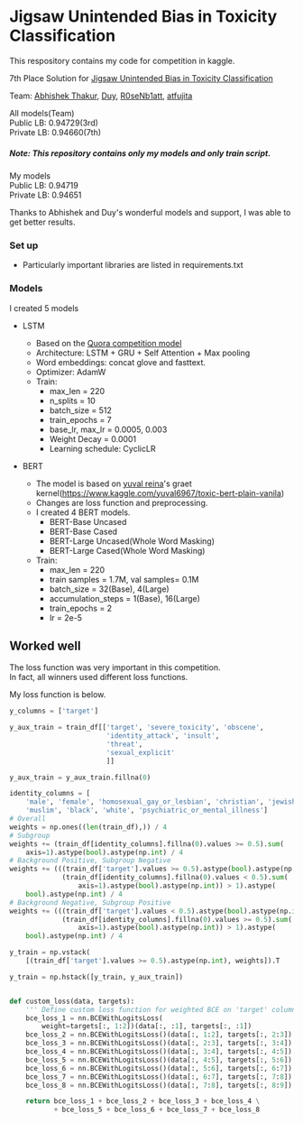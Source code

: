 # Jigsaw Unintended Bias in Toxicity Classification
This respository contains my code for competition in kaggle.


7th Place Solution for [Jigsaw Unintended Bias in Toxicity Classification](https://www.kaggle.com/c/jigsaw-unintended-bias-in-toxicity-classification "Jigsaw Unintended Bias in Toxicity Classification")

Team: [Abhishek Thakur](https://www.kaggle.com/abhishek), [Duy](https://www.kaggle.com/pvduy23), [R0seNb1att](https://www.kaggle.com/frankrosenblatt), [atfujita](https://www.kaggle.com/atsunorifujita)

All models(Team)    
Public LB: 0.94729(3rd)   
Private LB: 0.94660(7th)

##### Note: This repository contains only my models and only train script.


My models   
Public LB: 0.94719   
Private LB: 0.94651

Thanks to Abhishek and Duy's wonderful models and support, I was able to get better results.

### Set up
- Particularly important libraries are listed in requirements.txt


### Models
I created 5 models

- LSTM
  - Based on the [Quora competition model](https://github.com/AtsunoriFujita/Quora-Insincere-Questions-Classification)
  - Architecture: LSTM + GRU + Self Attention + Max pooling
  - Word embeddings: concat glove and fasttext.
  - Optimizer: AdamW
  - Train:
    - max_len = 220
    - n_splits = 10
    - batch_size = 512
    - train_epochs = 7
    - base_lr, max_lr = 0.0005, 0.003
    - Weight Decay = 0.0001
    - Learning schedule: CyclicLR


- BERT
  - The model is based on [yuval reina](https://www.kaggle.com/yuval6967)'s graet kernel(https://www.kaggle.com/yuval6967/toxic-bert-plain-vanila)
  - Changes are loss function and preprocessing.
  - I created 4 BERT models.
    - BERT-Base Uncased
    - BERT-Base Cased
    - BERT-Large Uncased(Whole Word Masking)
    - BERT-Large Cased(Whole Word Masking)
  - Train:
    - max_len = 220
    - train samples = 1.7M, val samples= 0.1M
    - batch_size = 32(Base), 4(Large)
    - accumulation_steps = 1(Base), 16(Large)
    - train_epochs = 2
    - lr = 2e-5


## Worked well
The loss function was very important in this competition.   
In fact, all winners used different loss functions.

My loss function is below.

```python
y_columns = ['target']

y_aux_train = train_df[['target', 'severe_toxicity', 'obscene',
                        'identity_attack', 'insult',
                        'threat',
                        'sexual_explicit'
                        ]]

y_aux_train = y_aux_train.fillna(0)

identity_columns = [
    'male', 'female', 'homosexual_gay_or_lesbian', 'christian', 'jewish',
    'muslim', 'black', 'white', 'psychiatric_or_mental_illness']
# Overall
weights = np.ones((len(train_df),)) / 4
# Subgroup
weights += (train_df[identity_columns].fillna(0).values >= 0.5).sum(
    axis=1).astype(bool).astype(np.int) / 4
# Background Positive, Subgroup Negative
weights += (((train_df['target'].values >= 0.5).astype(bool).astype(np.int) +
             (train_df[identity_columns].fillna(0).values < 0.5).sum(
                 axis=1).astype(bool).astype(np.int)) > 1).astype(
    bool).astype(np.int) / 4
# Background Negative, Subgroup Positive
weights += (((train_df['target'].values < 0.5).astype(bool).astype(np.int) +
             (train_df[identity_columns].fillna(0).values >= 0.5).sum(
                 axis=1).astype(bool).astype(np.int)) > 1).astype(
    bool).astype(np.int) / 4

y_train = np.vstack(
    [(train_df['target'].values >= 0.5).astype(np.int), weights]).T

y_train = np.hstack([y_train, y_aux_train])


def custom_loss(data, targets):
    ''' Define custom loss function for weighted BCE on 'target' column '''
    bce_loss_1 = nn.BCEWithLogitsLoss(
        weight=targets[:, 1:2])(data[:, :1], targets[:, :1])
    bce_loss_2 = nn.BCEWithLogitsLoss()(data[:, 1:2], targets[:, 2:3])
    bce_loss_3 = nn.BCEWithLogitsLoss()(data[:, 2:3], targets[:, 3:4])
    bce_loss_4 = nn.BCEWithLogitsLoss()(data[:, 3:4], targets[:, 4:5])
    bce_loss_5 = nn.BCEWithLogitsLoss()(data[:, 4:5], targets[:, 5:6])
    bce_loss_6 = nn.BCEWithLogitsLoss()(data[:, 5:6], targets[:, 6:7])
    bce_loss_7 = nn.BCEWithLogitsLoss()(data[:, 6:7], targets[:, 7:8])
    bce_loss_8 = nn.BCEWithLogitsLoss()(data[:, 7:8], targets[:, 8:9])

    return bce_loss_1 + bce_loss_2 + bce_loss_3 + bce_loss_4 \
           + bce_loss_5 + bce_loss_6 + bce_loss_7 + bce_loss_8
```
